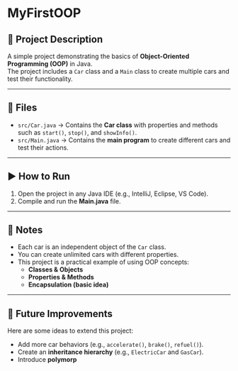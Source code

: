 # MyFirstOOP

## 📖 Project Description
A simple project demonstrating the basics of **Object-Oriented Programming (OOP)** in Java.  
The project includes a `Car` class and a `Main` class to create multiple cars and test their functionality.

---

## 📂 Files
- `src/Car.java` → Contains the **Car class** with properties and methods such as `start()`, `stop()`, and `showInfo()`.  
- `src/Main.java` → Contains the **main program** to create different cars and test their actions.

---

## ▶️ How to Run
1. Open the project in any Java IDE (e.g., IntelliJ, Eclipse, VS Code).  
2. Compile and run the **Main.java** file.  

---

## 📝 Notes
- Each car is an independent object of the `Car` class.  
- You can create unlimited cars with different properties.  
- This project is a practical example of using OOP concepts:  
  - **Classes & Objects**  
  - **Properties & Methods**  
  - **Encapsulation (basic idea)**  

---

## 🚀 Future Improvements
Here are some ideas to extend this project:
- Add more car behaviors (e.g., `accelerate()`, `brake()`, `refuel()`).  
- Create an **inheritance hierarchy** (e.g., `ElectricCar` and `GasCar`).  
- Introduce **polymorp**

